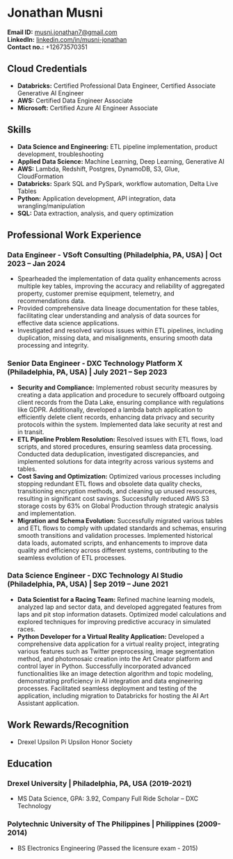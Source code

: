 # Jonathan Musni

**Email ID:** musni.jonathan7@gmail.com  
**LinkedIn:** [linkedin.com/in/musni-jonathan](https://www.linkedin.com/in/musni-jonathan/)  
**Contact no.:** +12673570351

## Cloud Credentials

- **Databricks:** Certified Professional Data Engineer, Certified Associate Generative AI Engineer
- **AWS:** Certified Data Engineer Associate
- **Microsoft:** Certified Azure AI Engineer Associate

## Skills

- **Data Science and Engineering:** ETL pipeline implementation, product development, troubleshooting
- **Applied Data Science:** Machine Learning, Deep Learning, Generative AI
- **AWS:** Lambda, Redshift, Postgres, DynamoDB, S3, Glue, CloudFormation
- **Databricks:** Spark SQL and PySpark, workflow automation, Delta Live Tables
- **Python:** Application development, API integration, data wrangling/manipulation
- **SQL:** Data extraction, analysis, and query optimization

## Professional Work Experience

### Data Engineer - VSoft Consulting (Philadelphia, PA, USA) | Oct 2023 – Jan 2024

- Spearheaded the implementation of data quality enhancements across multiple key tables, improving the accuracy and reliability of aggregated property, customer premise equipment, telemetry, and recommendations data.
- Provided comprehensive data lineage documentation for these tables, facilitating clear understanding and analysis of data sources for effective data science applications.
- Investigated and resolved various issues within ETL pipelines, including duplication, missing data, and misalignments, ensuring smooth data processing and integrity.

### Senior Data Engineer - DXC Technology Platform X (Philadelphia, PA, USA) | July 2021 – Sep 2023

- **Security and Compliance:** Implemented robust security measures by creating a data application and procedure to securely offboard outgoing client records from the Data Lake, ensuring compliance with regulations like GDPR. Additionally, developed a lambda batch application to efficiently delete client records, enhancing data privacy and security protocols within the system. Implemented data lake security at rest and in transit.
- **ETL Pipeline Problem Resolution:** Resolved issues with ETL flows, load scripts, and stored procedures, ensuring seamless data processing. Conducted data deduplication, investigated discrepancies, and implemented solutions for data integrity across various systems and tables.
- **Cost Saving and Optimization:** Optimized various processes including stopping redundant ETL flows and obsolete data quality checks, transitioning encryption methods, and cleaning up unused resources, resulting in significant cost savings. Successfully reduced AWS S3 storage costs by 63% on Global Production through strategic analysis and implementation.
- **Migration and Schema Evolution:** Successfully migrated various tables and ETL flows to comply with updated standards and schemas, ensuring smooth transitions and validation processes. Implemented historical data loads, automated scripts, and enhancements to improve data quality and efficiency across different systems, contributing to the seamless evolution of ETL processes.

### Data Science Engineer - DXC Technology AI Studio (Philadelphia, PA, USA) | Sep 2019 – June 2021

- **Data Scientist for a Racing Team:** Refined machine learning models, analyzed lap and sector data, and developed aggregated features from laps and pit stop information datasets. Optimized model calculations and explored techniques for improving predictive accuracy in simulated races.
- **Python Developer for a Virtual Reality Application:** Developed a comprehensive data application for a virtual reality project, integrating various features such as Twitter preprocessing, image segmentation method, and photomosaic creation into the Art Creator platform and control layer in Python. Successfully incorporated advanced functionalities like an image detection algorithm and topic modeling, demonstrating proficiency in AI integration and data engineering processes. Facilitated seamless deployment and testing of the application, including migration to Databricks for hosting the AI Art Assistant application.

## Work Rewards/Recognition

- Drexel Upsilon Pi Upsilon Honor Society

## Education

### Drexel University | Philadelphia, PA, USA (2019-2021)

- MS Data Science, GPA: 3.92, Company Full Ride Scholar – DXC Technology

### Polytechnic University of The Philippines | Philippines (2009-2014)

- BS Electronics Engineering (Passed the licensure exam - 2015)
